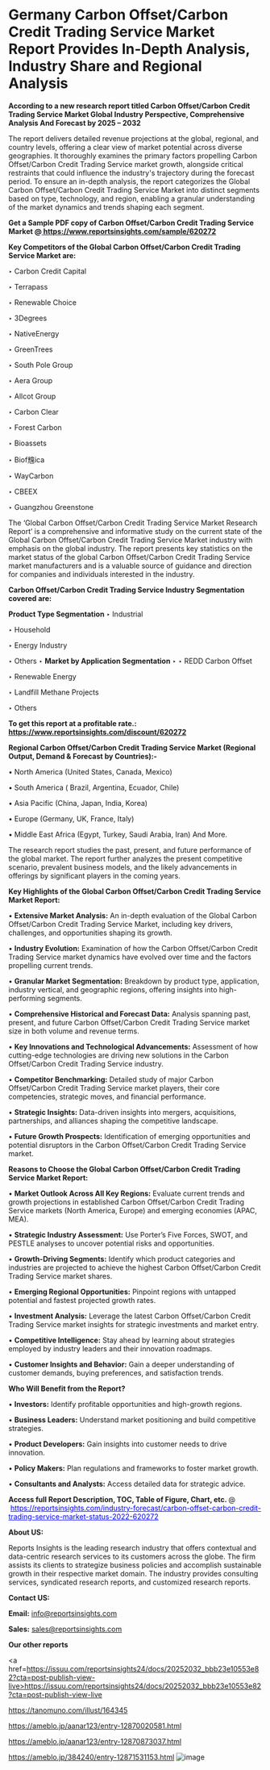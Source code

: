 # Germany Carbon Offset/Carbon Credit Trading Service Market Report Provides In-Depth Analysis, Industry Share and Regional Analysis

<strong>According to a new research report titled Carbon Offset/Carbon Credit Trading Service Market Global Industry Perspective, Comprehensive Analysis And Forecast by 2025 – 2032</strong>

The report delivers detailed revenue projections at the global, regional, and country levels, offering a clear view of market potential across diverse geographies. It thoroughly examines the primary factors propelling Carbon Offset/Carbon Credit Trading Service market growth, alongside critical restraints that could influence the industry's trajectory during the forecast period. To ensure an in-depth analysis, the report categorizes the Global Carbon Offset/Carbon Credit Trading Service Market into distinct segments based on type, technology, and region, enabling a granular understanding of the market dynamics and trends shaping each segment.

<strong>Get a Sample PDF copy of Carbon Offset/Carbon Credit Trading Service Market </strong><strong>@<a href=https://www.reportsinsights.com/sample/620272 style=color:#0000ff;> https://www.reportsinsights.com/sample/620272</a></strong></font>

<strong>Key Competitors of the Global Carbon Offset/Carbon Credit Trading Service Market are:</strong>

‣ Carbon Credit Capital

‣ Terrapass

‣ Renewable Choice

‣ 3Degrees

‣ NativeEnergy

‣ GreenTrees

‣ South Pole Group

‣ Aera Group

‣ Allcot Group

‣ Carbon Clear

‣ Forest Carbon

‣ Bioassets

‣ Biof韑ica

‣ WayCarbon

‣ CBEEX

‣ Guangzhou Greenstone

The ‘Global Carbon Offset/Carbon Credit Trading Service Market Research Report’ is a comprehensive and informative study on the current state of the Global Carbon Offset/Carbon Credit Trading Service Market industry with emphasis on the global industry. The report presents key statistics on the market status of the global Carbon Offset/Carbon Credit Trading Service market manufacturers and is a valuable source of guidance and direction for companies and individuals interested in the industry.

<strong>Carbon Offset/Carbon Credit Trading Service Industry Segmentation covered are:</strong>

<strong>Product Type Segmentation</strong>
‣
Industrial

‣ Household

‣ Energy Industry

‣ Others
‣ 
<strong>Market by Application Segmentation</strong>
‣
‣  REDD Carbon Offset

‣ Renewable Energy

‣ Landfill Methane Projects

‣ Others

<strong>To get this report at a profitable rate.: <a href=https://www.reportsinsights.com/discount/620272 style=color:#0000ff;>https://www.reportsinsights.com/discount/620272</a></strong></font>

<strong>Regional Carbon Offset/Carbon Credit Trading Service Market (Regional Output, Demand &amp; Forecast by Countries):-</strong>

• North America (United States, Canada, Mexico)

• South America ( Brazil, Argentina, Ecuador, Chile)

• Asia Pacific (China, Japan, India, Korea)

• Europe (Germany, UK, France, Italy)

• Middle East Africa (Egypt, Turkey, Saudi Arabia, Iran) And More.

The research report studies the past, present, and future performance of the global market. The report further analyzes the present competitive scenario, prevalent business models, and the likely advancements in offerings by significant players in the coming years.

<strong>Key Highlights of the Global Carbon Offset/Carbon Credit Trading Service Market Report:</strong>

• <strong>Extensive Market Analysis:</strong> An in-depth evaluation of the Global Carbon Offset/Carbon Credit Trading Service Market, including key drivers, challenges, and opportunities shaping its growth.

• <strong>Industry Evolution:</strong> Examination of how the Carbon Offset/Carbon Credit Trading Service market dynamics have evolved over time and the factors propelling current trends.

• <strong>Granular Market Segmentation:</strong> Breakdown by product type, application, industry vertical, and geographic regions, offering insights into high-performing segments.

• <strong>Comprehensive Historical and Forecast Data:</strong> Analysis spanning past, present, and future Carbon Offset/Carbon Credit Trading Service market size in both volume and revenue terms.

• <strong>Key Innovations and Technological Advancements:</strong> Assessment of how cutting-edge technologies are driving new solutions in the Carbon Offset/Carbon Credit Trading Service industry.

• <strong>Competitor Benchmarking:</strong> Detailed study of major Carbon Offset/Carbon Credit Trading Service market players, their core competencies, strategic moves, and financial performance.

• <strong>Strategic Insights:</strong> Data-driven insights into mergers, acquisitions, partnerships, and alliances shaping the competitive landscape.

• <strong>Future Growth Prospects:</strong> Identification of emerging opportunities and potential disruptors in the Carbon Offset/Carbon Credit Trading Service market.

<strong>Reasons to Choose the Global Carbon Offset/Carbon Credit Trading Service Market Report:</strong>

• <strong>Market Outlook Across All Key Regions:</strong> Evaluate current trends and growth projections in established Carbon Offset/Carbon Credit Trading Service markets (North America, Europe) and emerging economies (APAC, MEA).

• <strong>Strategic Industry Assessment:</strong> Use Porter’s Five Forces, SWOT, and PESTLE analyses to uncover potential risks and opportunities.

• <strong>Growth-Driving Segments:</strong> Identify which product categories and industries are projected to achieve the highest Carbon Offset/Carbon Credit Trading Service market shares.

• <strong>Emerging Regional Opportunities:</strong> Pinpoint regions with untapped potential and fastest projected growth rates.

• <strong>Investment Analysis:</strong> Leverage the latest Carbon Offset/Carbon Credit Trading Service market insights for strategic investments and market entry.

• <strong>Competitive Intelligence:</strong> Stay ahead by learning about strategies employed by industry leaders and their innovation roadmaps.

• <strong>Customer Insights and Behavior:</strong> Gain a deeper understanding of customer demands, buying preferences, and satisfaction trends.

<strong>Who Will Benefit from the Report?</strong>

• <strong>Investors:</strong> Identify profitable opportunities and high-growth regions.

• <strong>Business Leaders:</strong> Understand market positioning and build competitive strategies.

• <strong>Product Developers:</strong> Gain insights into customer needs to drive innovation.

• <strong>Policy Makers:</strong> Plan regulations and frameworks to foster market growth.

• <strong>Consultants and Analysts:</strong> Access detailed data for strategic advice.
</ul>
<strong>Access full Report Description, TOC, Table of Figure, Chart, etc. </strong>@  <a href=https://reportsinsights.com/industry-forecast/carbon-offset-carbon-credit-trading-service-market-status-2022-620272 style=color:#0000ff;>https://reportsinsights.com/industry-forecast/carbon-offset-carbon-credit-trading-service-market-status-2022-620272</a></font>

<strong><strong>About US</strong>:</strong>

Reports Insights is the leading research industry that offers contextual and data-centric research services to its customers across the globe. The firm assists its clients to strategize business policies and accomplish sustainable growth in their respective market domain. The industry provides consulting services, syndicated research reports, and customized research reports.

<strong>Contact US:</strong>

<p class=""""><b>Email:</b> <a href=mailto:info@reportsinsights.com>info@reportsinsights.com</a></p>
<p class=""""><b>Sales:</b> <a href=mailto:sales@reportsinsights.com>sales@reportsinsights.com</a></p>

<strong>Our other reports</strong>

<a href=https://issuu.com/reportsinsights24/docs/20252032_bbb23e10553e82?cta=post-publish-view-live>https://issuu.com/reportsinsights24/docs/20252032_bbb23e10553e82?cta=post-publish-view-live</a>

<a href=https://tanomuno.com/illust/164345>https://tanomuno.com/illust/164345</a>

<a href=https://ameblo.jp/aanar123/entry-12870020581.html>https://ameblo.jp/aanar123/entry-12870020581.html</a>

<a href=https://ameblo.jp/aanar123/entry-12870873037.html>https://ameblo.jp/aanar123/entry-12870873037.html</a>

<a href=https://ameblo.jp/384240/entry-12871531153.html>https://ameblo.jp/384240/entry-12871531153.html</a>
![image](https://github.com/user-attachments/assets/bde0b2b3-daae-444e-8857-721611c61ba1)
